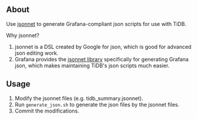 ## About

Use [jsonnet](https://github.com/google/go-jsonnet) to generate Grafana-compliant json scripts for use with TiDB.

Why jsonnet?

1. jsonnet is a DSL created by Google for json, which is good for advanced json editing work.
2. Grafana provides the [jsonnet library](https://grafana.github.io/grafonnet-lib/) specifically for generating Grafana json, which makes maintaining TiDB's json scripts much easier.

## Usage

1. Modify the jsonnet files (e.g. tidb_summary.jsonnet).
2. Run `generate_json.sh` to generate the json files by the jsonnet files.
3. Commit the modifications.

